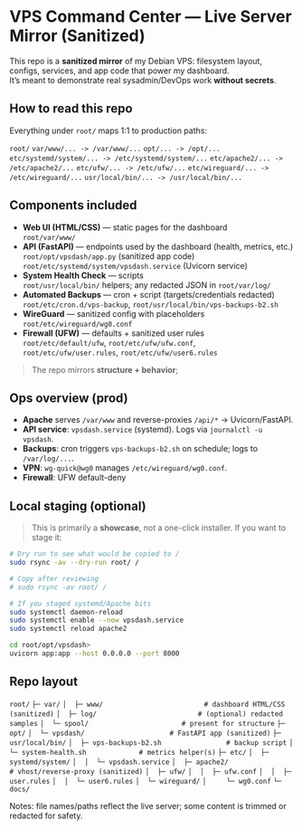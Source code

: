 # VPS Command Center — Live Server Mirror (Sanitized)

This repo is a **sanitized mirror** of my Debian VPS: filesystem layout, configs, services, and app code that power my dashboard.  
It’s meant to demonstrate real sysadmin/DevOps work **without secrets**.

## How to read this repo
Everything under `root/` maps 1:1 to production paths:

`root/`
`var/www/... -> /var/www/...`
`opt/... -> /opt/...`
`etc/systemd/system/... -> /etc/systemd/system/...`
`etc/apache2/... -> /etc/apache2/...`
`etc/ufw/... -> /etc/ufw/...`
`etc/wireguard/... -> /etc/wireguard/...`
`usr/local/bin/... -> /usr/local/bin/...`


## Components included
- **Web UI (HTML/CSS)** — static pages for the dashboard  
  `root/var/www/`
- **API (FastAPI)** — endpoints used by the dashboard (health, metrics, etc.)  
  `root/opt/vpsdash/app.py` (sanitized app code)  
  `root/etc/systemd/system/vpsdash.service` (Uvicorn service)
- **System Health Check** — scripts  
  `root/usr/local/bin/` helpers; any redacted JSON in `root/var/log/`
- **Automated Backups** — cron + script (targets/credentials redacted)  
  `root/etc/cron.d/vps-backup`, `root/usr/local/bin/vps-backups-b2.sh`
- **WireGuard** — sanitized config with placeholders  
  `root/etc/wireguard/wg0.conf`
- **Firewall (UFW)** — defaults + sanitized user rules  
  `root/etc/default/ufw`, `root/etc/ufw/ufw.conf`,  
  `root/etc/ufw/user.rules`, `root/etc/ufw/user6.rules`

> The repo mirrors **structure + behavior**;

## Ops overview (prod)
- **Apache** serves `/var/www` and reverse-proxies `/api/*` → Uvicorn/FastAPI.
- **API service**: `vpsdash.service` (systemd). Logs via `journalctl -u vpsdash`.
- **Backups**: cron triggers `vps-backups-b2.sh` on schedule; logs to `/var/log/...`.
- **VPN**: `wg-quick@wg0` manages `/etc/wireguard/wg0.conf`.
- **Firewall**: UFW default-deny

## Local staging (optional)
> This is primarily a **showcase**, not a one-click installer. If you want to stage it:

```bash
# Dry run to see what would be copied to /
sudo rsync -av --dry-run root/ /

# Copy after reviewing
# sudo rsync -av root/ /

# If you staged systemd/Apache bits
sudo systemctl daemon-reload
sudo systemctl enable --now vpsdash.service
sudo systemctl reload apache2

cd root/opt/vpsdash>
uvicorn app:app --host 0.0.0.0 --port 8000
```

## Repo layout

`root/`
`├─ var/`
`│  ├─ www/                         # dashboard HTML/CSS (sanitized)`
`│  ├─ log/                         # (optional) redacted samples`
`│  └─ spool/                       # present for structure`
`├─ opt/`
`│  └─ vpsdash/                     # FastAPI app (sanitized)`
`├─ usr/local/bin/`
`│  ├─ vps-backups-b2.sh                # backup script`
`│  └─ system-health.sh             # metrics helper(s)`
`├─ etc/`
`│  ├─ systemd/system/`
`│  │  └─ vpsdash.service`
`│  ├─ apache2/                     # vhost/reverse-proxy (sanitized)`
`│  ├─ ufw/`
`│  │  ├─ ufw.conf`
`│  │  ├─ user.rules`
`│  │  └─ user6.rules`
`│  └─ wireguard/`
`│     └─ wg0.conf`
`└─ docs/`

Notes: file names/paths reflect the live server; some content is trimmed or redacted for safety.


